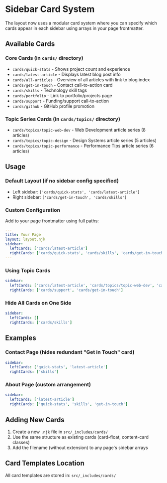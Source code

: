 # Sidebar Card System

The layout now uses a modular card system where you can specify which cards appear in each sidebar using arrays in your page frontmatter.

## Available Cards

### **Core Cards** (in `cards/` directory)
- `cards/quick-stats` - Shows project count and experience
- `cards/latest-article` - Displays latest blog post info  
- `cards/all-articles` - Overview of all articles with link to blog index
- `cards/get-in-touch` - Contact call-to-action card
- `cards/skills` - Technology skill tags
- `cards/portfolio` - Link to portfolio/projects page
- `cards/support` - Funding/support call-to-action
- `cards/github` - GitHub profile promotion

### **Topic Series Cards** (in `cards/topics/` directory)
- `cards/topics/topic-web-dev` - Web Development article series (8 articles)
- `cards/topics/topic-design` - Design Systems article series (5 articles)
- `cards/topics/topic-performance` - Performance Tips article series (6 articles)

## Usage

### Default Layout (if no sidebar config specified)
- Left sidebar: `['cards/quick-stats', 'cards/latest-article']`
- Right sidebar: `['cards/get-in-touch', 'cards/skills']`

### Custom Configuration
Add to your page frontmatter using full paths:

```yaml
---
title: Your Page
layout: layout.njk
sidebar:
  leftCards: ['cards/latest-article']
  rightCards: ['cards/quick-stats', 'cards/skills', 'cards/get-in-touch']
---
```

### Using Topic Cards
```yaml
sidebar:
  leftCards: ['cards/latest-article', 'cards/topics/topic-web-dev', 'cards/topics/topic-design']
  rightCards: ['cards/support', 'cards/get-in-touch']
```

### Hide All Cards on One Side
```yaml
sidebar:
  leftCards: []
  rightCards: ['cards/skills']
```

## Examples

### Contact Page (hides redundant "Get in Touch" card)
```yaml
sidebar:
  leftCards: ['quick-stats', 'latest-article']
  rightCards: ['skills']
```

### About Page (custom arrangement)
```yaml
sidebar:
  leftCards: ['latest-article']
  rightCards: ['quick-stats', 'skills', 'get-in-touch']
```

## Adding New Cards

1. Create a new `.njk` file in `src/_includes/cards/`
2. Use the same structure as existing cards (card-float, content-card classes)
3. Add the filename (without extension) to any page's sidebar arrays

## Card Templates Location
All card templates are stored in: `src/_includes/cards/`
